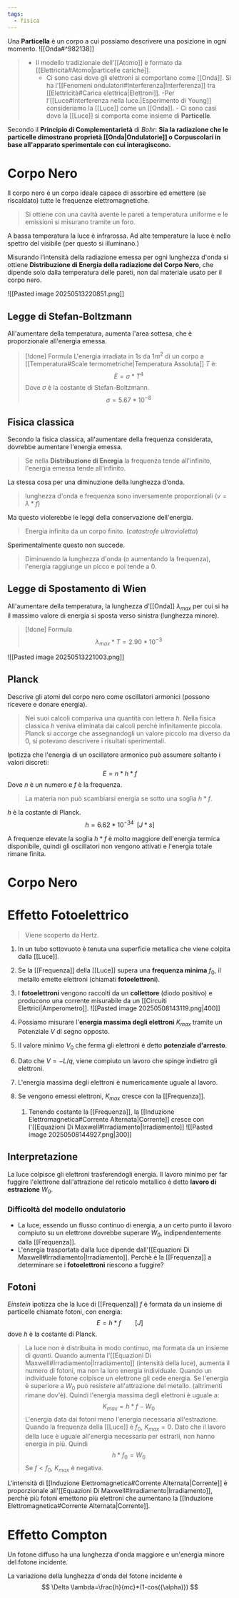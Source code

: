 ```yaml
---
tags:
  - fisica
---
```

Una **Particella** è un corpo a cui possiamo descrivere una posizione in ogni momento.
![[Onda#^982138]]

>- Il modello tradizionale dell'[[Atomo]] è formato da [[Elettricità#Atomo|particelle cariche]].
>	- Ci sono casi dove gli elettroni si comportano come [[Onda]]. Si ha l'[[Fenomeni ondulatori#Interferenza|Interferenza]] tra [[Elettricità#Carica elettrica|Elettroni]].
>-Per l'[[Luce#Interferenza nella luce.|Esperimento di Young]] consideriamo la [[Luce]] come un [[Onda]].
	- Ci sono casi dove la [[Luce]] si comporta come insieme di **Particelle**.

Secondo il **Principio di Complementarietà** di *Bohr*:
**Sia la radiazione che le particelle dimostrano proprietà [[Onda|Ondulatorie]] o Corpuscolari in base all'apparato sperimentale con cui interagiscono.**

# Corpo Nero
Il corpo nero è un corpo ideale capace di assorbire ed emettere (se riscaldato) tutte le frequenze elettromagnetiche.

>Si ottiene con una cavità avente le pareti a temperatura uniforme e le emissioni si misurano tramite un foro.

A bassa temperatura la luce è infrarossa. Ad alte temperature la luce è nello spettro del visibile (per questo si illuminano.)

Misurando l’intensità della radiazione emessa per ogni lunghezza d'onda si ottiene **Distribuzione di Energia della radiazione del Corpo Nero**, che dipende solo dalla temperatura delle pareti, non dal materiale usato per il corpo nero.

![[Pasted image 20250513220851.png]]
## Legge di Stefan-Boltzmann
All'aumentare della temperatura, aumenta l'area sottesa, che è proporzionale all'energia emessa.

>[!done] Formula
>L'energia irradiata in $1s$ da $1m^2$ di un corpo a [[Temperatura#Scale termometriche|Temperatura Assoluta]] $T$ è:
>$$E=\sigma*T^4
>$$
>Dove $\sigma$ è la costante di Stefan-Boltzmann.
>$$\sigma=5.67*10^{-8}$$

## Fisica classica
Secondo la fisica classica, all'aumentare della frequenza considerata, dovrebbe aumentare l'energia emessa. 
>Se nella **Distribuzione di Energia** la frequenza tende all'infinito, l'energia emessa tende all'infinito.

La stessa cosa per una diminuzione della lunghezza d'onda.
>lunghezza d'onda e frequenza sono inversamente proporzionali ($v=\lambda*f$)

Ma questo violerebbe le leggi della conservazione dell'energia.
>Energia infinita da un corpo finito. (_catastrofe ultravioletta_)

Sperimentalmente questo non succede.
>Diminuendo la lunghezza d'onda (o aumentando la frequenza), l'energia raggiunge un picco e poi tende a $0$.
## Legge di Spostamento di Wien
All'aumentare della temperatura, la lunghezza d'[[Onda]] $\lambda_{max}$ per cui si ha il massimo valore di energia si sposta verso sinistra (lunghezza minore).
>[!done] Formula
>$$
\lambda_{max}*T=2.90*10^{-3}
$$

![[Pasted image 20250513221003.png]]
## Planck
Descrive gli atomi del corpo nero come oscillatori armonici (possono ricevere e donare energia).
>Nei suoi calcoli compariva una quantità con lettera $h$.
>Nella fisica classica $h$ veniva eliminata dai calcoli perchè infinitamente piccola.
>Planck si accorge che assegnandogli un valore piccolo ma diverso da $0$, si potevano descrivere i risultati sperimentali.

Ipotizza che l'energia di un oscillatore armonico può assumere soltanto i valori discreti:
$$
E=n*h*f
$$
Dove $n$ è un numero e $f$ è la frequenza.
>La materia non può scambiarsi energia se sotto una soglia $h*f$.

$h$ è la costante di Planck.
$$
h=6.62*10^{-34} \;\;[J*s]
$$

A frequenze elevate la soglia $h*f$ è molto maggiore dell'energia termica disponibile, quindi gli oscillatori non vengono attivati e l'energia totale rimane finita.
 
# Corpo Nero

# Effetto Fotoelettrico
>Viene scoperto da Hertz.

1. In un tubo sottovuoto è tenuta una superficie metallica che viene colpita dalla [[Luce]].
2. Se la [[Frequenza]] della [[Luce]] supera una **frequenza minima** $f_0$, il metallo emette elettroni (chiamati **fotoelettroni**).
3. I **fotoelettroni** vengono raccolti da un **collettore** (diodo positivo) e producono una corrente misurabile da un [[Circuiti Elettrici|Amperometro]].
![[Pasted image 20250508143119.png|400]]

4. Possiamo misurare l'**energia massima degli elettroni** $K_{max}$ tramite un Potenziale $V$ di segno opposto. 
5. Il valore minimo $V_0$ che ferma gli elettroni è detto **potenziale d'arresto**.
6. Dato che $V=-L/q$, viene compiuto un lavoro che spinge indietro gli elettroni.
7. L'energia massima degli elettroni è numericamente uguale al lavoro.
8. Se vengono emessi elettroni, $K_{max}$ cresce con la [[Frequenza]].
	1. Tenendo costante la [[Frequenza]], la [[Induzione Elettromagnetica#Corrente Alternata|Corrente]] cresce con l'[[Equazioni Di Maxwell#Irradiamento|Irradiamento]]
![[Pasted image 20250508144927.png|300]]
## Interpretazione
La luce colpisce gli elettroni trasferendogli energia.
Il lavoro minimo per far fuggire l'elettrone dall'attrazione del reticolo metallico è detto **lavoro di estrazione** $W_0$.
### Difficoltà del modello ondulatorio
- La luce, essendo un flusso continuo di energia, a un certo punto il lavoro compiuto su un elettrone dovrebbe superare $W_0$, indipendentemente dalla [[Frequenza]].
 - L'energia trasportata dalla luce dipende dall'[[Equazioni Di Maxwell#Irradiamento|Irradiamento]]. Perchè è la [[Frequenza]] a determinare se i **fotoelettroni** riescono a fuggire? 
## Fotoni
*Einstein* ipotizza che la luce di [[Frequenza]] $f$ è formata da un insieme di particelle chiamate fotoni, con energia:
$$
E=h*f\;\;\;\;\;\;\;\;\;[J]
$$
dove $h$ è la costante di Planck.
>La luce non è distribuita in modo continuo, ma formata da un insieme di *quanti*.
Quando aumenta l'[[Equazioni Di Maxwell#Irradiamento|Irradiamento]] (intensità della luce), aumenta il numero di fotoni, ma non la loro energia individuale. 
Quando un individuale fotone colpisce un elettrone gli cede energia. Se l'energia è superiore a $W_0$ può resistere all'attrazione del metallo. (altrimenti rimane dov'è).
Quindi l'energia massima degli elettroni è uguale a:
$$
K_{max}=h*f-W_0
$$
>L'energia data dai fotoni meno l'energia necessaria all'estrazione.
Quando la frequenza della [[Luce]] è $f_0$, $K_{max}=0$.
>Dato che il lavoro della luce è uguale all'energia necessaria per estrarli, non hanno energia in più.
Quindi
$$
h*f_0=W_0
$$
>Se $f<f_0$, $K_{max}$ è negativa.

L'intensità di [[Induzione Elettromagnetica#Corrente Alternata|Corrente]] è proporzionale all'[[Equazioni Di Maxwell#Irradiamento|Irradiamento]], perchè più fotoni emettono più elettroni che aumentano la [[Induzione Elettromagnetica#Corrente Alternata|Corrente]].


# Effetto Compton
Un fotone diffuso ha una lunghezza d'onda maggiore e un'energia minore del fotone incidente.


La variazione della lunghezza d'onda del fotone incidente è
$$
\Delta \lambda=\frac{h}{mc}*(1-cos({\alpha)})
$$